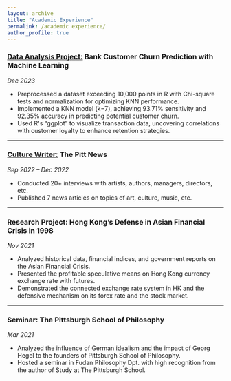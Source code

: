 ```yaml
---
layout: archive
title: "Academic Experience"
permalink: /academic experience/
author_profile: true
---
```


### **[Data Analysis Project:](https://github.com/Jaxaax/Data-Analysis_Bank-Churn) Bank Customer Churn Prediction with Machine Learning**  
*Dec 2023*  

- Preprocessed a dataset exceeding 10,000 points in R with Chi-square tests and normalization for optimizing KNN performance. 
- Implemented a KNN model (k=7), achieving 93.71% sensitivity and 92.35% accuracy in predicting potential customer churn. 
- Used R's “ggplot” to visualize transaction data, uncovering correlations with customer loyalty to enhance retention strategies.

---
### [Culture Writer:](https://pittnews.com/article/staff_name/aoqin-yan/) The Pitt News
*Sep 2022 – Dec 2022* 
  * Conducted 20+ interviews with artists, authors, managers, directors, etc. 
  * Published 7 news articles on topics of art, culture, music, etc.

---
### Research Project: Hong Kong’s Defense in Asian Financial Crisis in 1998  
*Nov 2021* 
  * Analyzed historical data, financial indices, and government reports on the Asian Financial Crisis. 
  * Presented the profitable speculative means on Hong Kong currency exchange rate with futures. 
  * Demonstrated the connected exchange rate system in HK and the defensive mechanism on its forex rate and the stock market.

---
### Seminar: The Pittsburgh School of Philosophy 
*Mar 2021* 
  * Analyzed the influence of German idealism and the impact of Georg Hegel to the founders of Pittsburgh School of Philosophy. 
  * Hosted a seminar in Fudan Philosophy Dpt. with high recognition from the author of Study at The Pittsburgh School.